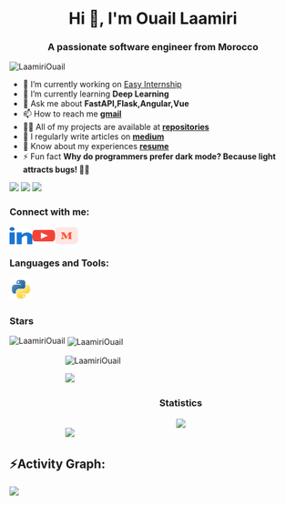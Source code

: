 <h1 align="center">Hi 👋, I'm Ouail Laamiri</h1>
<h3 align="center">A passionate software engineer from Morocco</h3>
<p align="left">
  <img src="https://komarev.com/ghpvc/?username=LaamiriOuail&label=Profile%20views&color=0e75b6&style=flat" alt="LaamiriOuail" />
</p>

- 🔭 I’m currently working on [Easy Internship](https://github.com/Search-Internship)
- 🌱 I’m currently learning **Deep Learning**
- 💬 Ask me about **FastAPI,Flask,Angular,Vue**
- 📫 How to reach me **[gmail](laamiriouail@gmail.com)**
- 👨‍💻 All of my projects are available at **[repositories](https://github.com/LaamiriOuail?tab=repositories)**
- 📝 I regularly write articles on **[medium](https://medium.com/@laamiri.ouail)**
- 📄 Know about my experiences **[resume](https://drive.google.com/file/d/1b8tejKMOI2Kz0Pf_ZeUBKZDyF619tYyK/view?usp=sharing)**
- ⚡ Fun fact **Why do programmers prefer dark mode? Because light attracts bugs! 🐛💡**

<div> <a href="https://www.linkedin.com/in/https://www.linkedin.com/in/ouaillaamiri/" target="_blank"><img src="https://img.shields.io/badge/LinkedIn-0077B5?style=for-the-badge&logo=linkedin&logoColor=white" target="_blank"></a>
<a href="https://github.com/https://github.com/LaamiriOuail" target="_blank"><img src="https://img.shields.io/badge/GitHub-100000?style=for-the-badge&logo=github&logoColor=white" target="_blank"></a>
<a href = "mailto:waillaamiri88@gmail.com"><img src="https://img.shields.io/badge/-Gmail-%23333?style=for-the-badge&logo=gmail&logoColor=white" target="_blank"></a>
</div><h3 align="left">Connect with me:</h3>
<p align="left">
<a href="https://linkedin.com/in/https://www.linkedin.com/in/ouaillaamiri/" target="blank"><img align="center" src="https://raw.githubusercontent.com/teamedwardforever/Readme-Generator/71f25dd8b98329b168142a6b782a107b75eab178/svg/Social/linked-in-alt.svg" alt="https://www.linkedin.com/in/ouaillaamiri/" height="30" width="40" /></a><a href="https://www.youtube.com/c/https://www.youtube.com/@ouaillaamiri" target="blank"><img align="center" src="https://raw.githubusercontent.com/teamedwardforever/Readme-Generator/71f25dd8b98329b168142a6b782a107b75eab178/svg/Social/youtube.svg" alt="https://www.youtube.com/@ouaillaamiri" height="30" width="40" /></a><a href="https://medium.com/https://medium.com/@laamiri.ouail" target="blank"><img align="center" src="https://raw.githubusercontent.com/teamedwardforever/Readme-Generator/71f25dd8b98329b168142a6b782a107b75eab178/svg/Social/medium.svg" alt="https://medium.com/@laamiri.ouail" height="30" width="40" /></a></p>

<h3 align="left">Languages and Tools:</h3>
<p align="left">
<img src="https://raw.githubusercontent.com/teamedwardforever/Readme-Generator/71f25dd8b98329b168142a6b782a107b75eab178/svg/Skills/Languages/python-original.svg" alt="Python" width="40" height="40"/>
<!-- Add other languages and tools with similar SVG URLs -->
</p>

<h3 align="left">Stars</h3>
<img align="left" height="180em" src="https://github-readme-stats.vercel.app/api/top-langs/?username=LaamiriOuail&layout=compact&theme=blue" alt="LaamiriOuail" />

<p>&nbsp;<img align="center" height="180em" src="https://github-readme-stats.vercel.app/api?username=LaamiriOuail&show_icons=true&locale=en&theme=blue" alt="LaamiriOuail" /></p>

<p><img align="center" height="180em" src="https://github-readme-streak-stats.herokuapp.com/?user=LaamiriOuail&theme=blue" alt="LaamiriOuail" /></p>

<img src="https://user-images.githubusercontent.com/73097560/115834477-dbab4500-a447-11eb-908a-139a6edaec5c.gif">
<h3 align="center">Statistics</h3>
<div align="center">
  <a href="https://github.com/LaamiriOuail">
    <img align="center" src="http://github-profile-summary-cards.vercel.app/api/cards/stats?username=LaamiriOuail&theme=blue" height="180em" />
    <!-- Add other profile summary cards with blue theme -->
  </a>
</div>
<img src="https://user-images.githubusercontent.com/73097560/115834477-dbab4500-a447-11eb-908a-139a6edaec5c.gif">
<h2 align="left">⚡Activity Graph:</h2>
<img align="center" src="https://github-readme-activity-graph.vercel.app/graph?username=LaamiriOuail&theme=blue"/>
